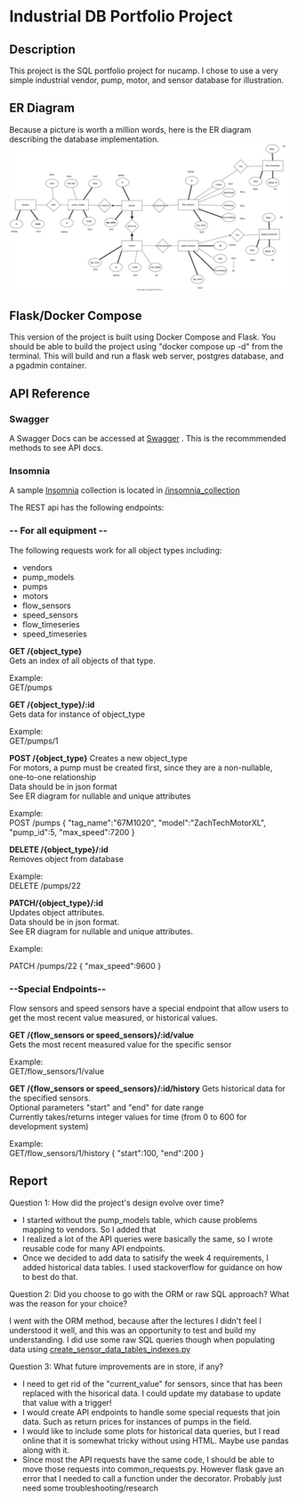 # Industrial DB Portfolio Project
## Description
This project is the SQL portfolio project for nucamp. I chose to use a very simple industrial vendor, pump, motor, and sensor database for illustration.

## ER Diagram
Because a picture is worth a million words, here is the ER diagram describing the database implementation.
    ![My ER Diagram](/industrial_process_er_rev2.svg)

## Flask/Docker Compose
This version of the project is built using Docker Compose and Flask. You should be able to build the project using "docker compose up -d" from the terminal. This will build and run a flask web server, postgres database, and a pgadmin container. 

## API Reference

### Swagger

A Swagger Docs can be accessed at [Swagger](http://localhost:5000/api_v2/doc) . This is the recommmended methods to see API docs.

### Insomnia 

A sample [Insomnia](https://insomnia.rest/) collection is located in [/insomnia_collection](/insomnia_collection)

The REST api has the following endpoints:

### -- For all equipment --
    
The following requests work for all object types including:
<ul>
    <li>vendors</li>
    <li>pump_models</li>
    <li>pumps</li>
    <li>motors</li>
    <li>flow_sensors</li>
    <li>speed_sensors</li>
    <li>flow_timeseries</li>
    <li>speed_timeseries</li>
</ul>



**GET /{object_type}** </br>
Gets an index of all objects of that type.</br>

Example:</br>
    GET/pumps
        
**GET /{object_type}/:id**</br>
Gets data for instance of object_type</br>

Example: </br>
    GET/pumps/1

**POST /{object_type}**
Creates a new object_type</br>
For motors, a pump must be created first, since they are a non-nullable, one-to-one relationship</br>
Data should be in json format</br>
See ER diagram for nullable and unique attributes</br>

Example: </br>
POST /pumps
    {
        "tag_name":"67M1020",
        "model":"ZachTechMotorXL",
        "pump_id":5,
        "max_speed":7200
    }   

**DELETE /{object_type}/:id**</br>
Removes object from database</br>

Example:</br>
    DELETE /pumps/22

**PATCH/{object_type}/:id**</br>
Updates object attributes.</br>
Data should be in json format.</br>
See ER diagram for nullable and unique attributes.</br>

Example:</br>

PATCH /pumps/22
{
    "max_speed":9600
}   

### --Special Endpoints--

Flow sensors and speed sensors have a special endpoint that allow users to get the most recent value measured, or historical values.

**GET /{flow_sensors or speed_sensors}/:id/value**</br>
Gets the most recent measured value for the specific sensor</br>

Example:</br>
    GET/flow_sensors/1/value

**GET /{flow_sensors or speed_sensors}/:id/history**
Gets historical data for the specified sensors.</br>
Optional parameters "start" and "end" for date range</br>
Currently takes/returns integer values for time (from 0 to 600 for development system)</br>

Example:</br>
GET/flow_sensors/1/history
{
    "start":100,
    "end":200
}


## Report

Question 1:
How did the project's design evolve over time?

<ul>
    <li>I started without the pump_models table, which cause problems mapping to vendors. So I added that</li>
    <li>I realized a lot of the API queries were basically the same, so I wrote reusable code for many API endpoints.</li>
    <li>Once we decided to add data to satisify the week 4 requirements, I added historical data tables. I used stackoverflow for guidance on how to best do that.</li>
</ul>

Question 2:
Did you choose to go with the ORM or raw SQL approach? What was the reason for your choice?

I went with the ORM method, because after the lectures I didn't feel I understood it well, and this was an opportunity to test and build my understanding. I did use some raw SQL queries though when populating data using [create_sensor_data_tables_indexes.py](/sql_files/create_sensor_data_tables_indexes.py)

Question 3:
What future improvements are in store, if any?
<ul>
    <li>I need to get rid of the "current_value" for sensors, since that has been replaced with the hisorical data. I could update my database to update that value with a trigger!</li>
    <li>I would create API endpoints to handle some special requests that join data. Such as return prices for instances of pumps in the field.</li>
    <li>I would like to include some plots for historical data queries, but I read online that it is somewhat tricky without using HTML. Maybe use pandas along with it.</li>
    <li>Since most the API requests have the same code, I should be able to move those requests into common_requests.py. However flask gave an error that I needed to call a function under the decorator. Probably just need some troubleshooting/research</li>
</ul>